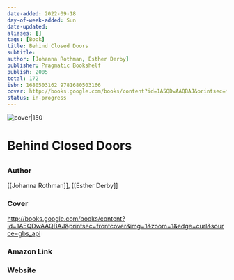 ```yaml
---
date-added: 2022-09-18
day-of-week-added: Sun
date-updated: 
aliases: []
tags: [Book]
title: Behind Closed Doors
subtitle: 
author: [Johanna Rothman, Esther Derby]
publisher: Pragmatic Bookshelf
publish: 2005
total: 172
isbn: 1680503162 9781680503166
cover: http://books.google.com/books/content?id=1A5QDwAAQBAJ&printsec=frontcover&img=1&zoom=1&edge=curl&source=gbs_api
status: in-progress
---
```


![cover|150](http://books.google.com/books/content?id=1A5QDwAAQBAJ&printsec=frontcover&img=1&zoom=1&edge=curl&source=gbs_api)
# Behind Closed Doors
## 

### Author
[[Johanna Rothman]], [[Esther Derby]]

### Cover
http://books.google.com/books/content?id=1A5QDwAAQBAJ&printsec=frontcover&img=1&zoom=1&edge=curl&source=gbs_api

### Amazon Link


### Website